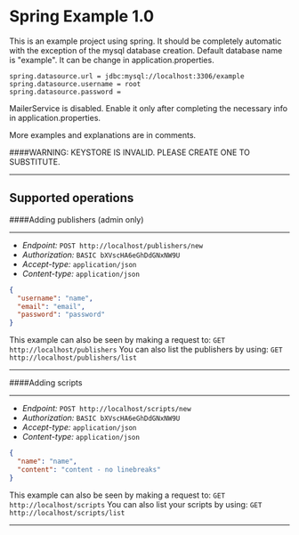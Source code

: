 Spring Example 1.0
======

This is an example project using spring. 
It should be completely automatic with the exception of the mysql database creation.
Default database name is "example". It can be change in application.properties. 

```
spring.datasource.url = jdbc:mysql://localhost:3306/example
spring.datasource.username = root
spring.datasource.password =
```

MailerService is disabled. Enable it only after completing the necessary info in application.properties. 

More examples and explanations are in comments.

####WARNING: KEYSTORE IS INVALID. PLEASE CREATE ONE TO SUBSTITUTE.

--------------------------------------------------------------------

Supported operations
--------------------------------------------

####Adding publishers (admin only)

--------------------------------------------------------------------

- *Endpoint:* `POST http://localhost/publishers/new`
- *Authorization:* `BASIC bXVscHA6eGhDdGNxNW9U`
- *Accept-type:* `application/json`
- *Content-type:* `application/json`

```json
{
  "username": "name",
  "email": "email",
  "password": "password"
}
```

This example can also be seen by making a request to: `GET http://localhost/publishers`
You can also list the publishers by using: `GET http://localhost/publishers/list`

--------------------------------------------------------------------

####Adding scripts

--------------------------------------------------------------------

- *Endpoint:* `POST http://localhost/scripts/new`
- *Authorization:* `BASIC bXVscHA6eGhDdGNxNW9U`
- *Accept-type:* `application/json`
- *Content-type:* `application/json`

```json
{
  "name": "name",
  "content": "content - no linebreaks"
}
```

This example can also be seen by making a request to: `GET http://localhost/scripts`
You can also list your scripts by using: `GET http://localhost/scripts/list`

--------------------------------------------------------------------
